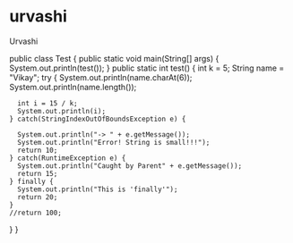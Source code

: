 # urvashi
Urvashi

public class Test {
  public static void main(String[] args) {
    System.out.println(test());
  }
  public static int test() {
    int k = 5;
    String name = "Vikay";
    try {
      System.out.println(name.charAt(6));
      System.out.println(name.length());

      int i = 15 / k;
      System.out.println(i);
    } catch(StringIndexOutOfBoundsException e) {

      System.out.println("-> " + e.getMessage());
      System.out.println("Error! String is small!!!");
      return 10;
    } catch(RuntimeException e) {
      System.out.println("Caught by Parent" + e.getMessage());
      return 15;
    } finally {
      System.out.println("This is 'finally'");
      return 20;
    }
    //return 100;
  }
}

